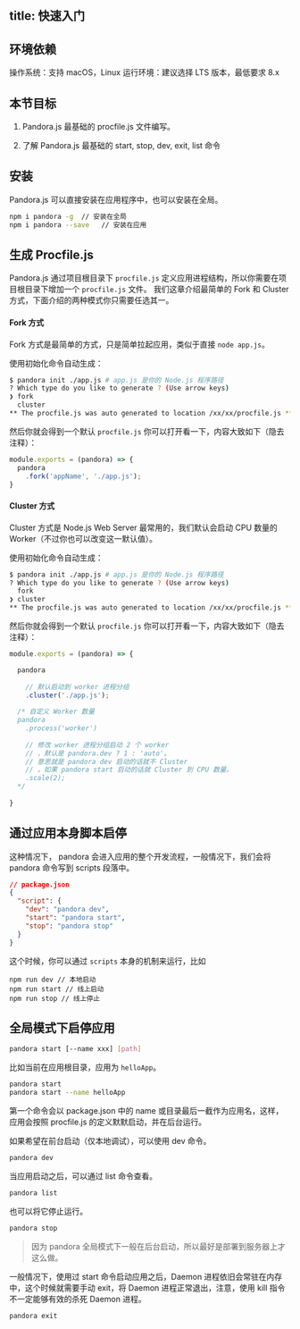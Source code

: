title: 快速入门
---

## 环境依赖

操作系统：支持 macOS，Linux
运行环境：建议选择 LTS 版本，最低要求 8.x 

## 本节目标

1. Pandora.js 最基础的 procfile.js 文件编写。

2. 了解 Pandora.js 最基础的 start, stop, dev, exit, list 命令


## 安装

Pandora.js 可以直接安装在应用程序中，也可以安装在全局。

```sh
npm i pandora -g  // 安装在全局
npm i pandora --save   // 安装在应用
```

## 生成 Procfile.js

Pandora.js 通过项目根目录下 `procfile.js` 定义应用进程结构，所以你需要在项目根目录下增加一个 `procfile.js` 文件。
我们这章介绍最简单的 Fork 和 Cluster 方式，下面介绍的两种模式你只需要任选其一。

#### Fork 方式

Fork 方式是最简单的方式，只是简单拉起应用，类似于直接  `node app.js`。

使用初始化命令自动生成：

```bash
$ pandora init ./app.js # app.js 是你的 Node.js 程序路径
? Which type do you like to generate ? (Use arrow keys)
❯ fork 
  cluster 
** The procfile.js was auto generated to location /xx/xx/procfile.js **
```

然后你就会得到一个默认 `procfile.js` 你可以打开看一下，内容大致如下（隐去注释）：

```javascript
module.exports = (pandora) => {
  pandora
    .fork('appName', './app.js');
}
```

#### Cluster 方式

Cluster 方式是 Node.js Web Server 最常用的，我们默认会启动 CPU 数量的 Worker（不过你也可以改变这一默认值）。

使用初始化命令自动生成：

```bash
$ pandora init ./app.js # app.js 是你的 Node.js 程序路径
? Which type do you like to generate ? (Use arrow keys)
  fork 
❯ cluster 
** The procfile.js was auto generated to location /xx/xx/procfile.js **
```

然后你就会得到一个默认 `procfile.js` 你可以打开看一下，内容大致如下（隐去注释）：

```javascript
module.exports = (pandora) => {

  pandora
  
    // 默认启动到 worker 进程分组
    .cluster('./app.js'); 
 
  /* 自定义 Worker 数量
  pandora
    .process('worker')
    
    // 修改 worker 进程分组启动 2 个 worker 
    // ，默认是 pandora.dev ? 1 : 'auto'。
    // 意思就是 pandora dev 启动的话就不 Cluster 
    // ，如果 pandora start 启动的话就 Cluster 到 CPU 数量。
    .scale(2); 
  */
    
}
```

## 通过应用本身脚本启停

这种情况下， pandora 会进入应用的整个开发流程，一般情况下，我们会将 pandora 命令写到 scripts 段落中。

```json
// package.json
{
  "script": {
    "dev": "pandora dev",
    "start": "pandora start",
    "stop": "pandora stop"
  }
}
```

这个时候，你可以通过 `scripts` 本身的机制来运行，比如

```
npm run dev // 本地启动
npm run start // 线上启动
npm run stop // 线上停止
```

## 全局模式下启停应用

```sh
pandora start [--name xxx] [path]
```

比如当前在应用根目录，应用为 `helloApp`。

```sh
pandora start
pandora start --name helloApp
```

第一个命令会以 package.json 中的 name 或目录最后一截作为应用名，这样，应用会按照 procfile.js 的定义默默启动，并在后台运行。

如果希望在前台启动（仅本地调试），可以使用 dev 命令。

```sh
pandora dev
```

当应用启动之后，可以通过 list 命令查看。

```sh
pandora list
```

也可以将它停止运行。

```sh
pandora stop
```

> 因为 pandora 全局模式下一般在后台启动，所以最好是部署到服务器上才这么做。

一般情况下，使用过 start 命令启动应用之后，Daemon 进程依旧会常驻在内存中，这个时候就需要手动 exit，将 Daemon 进程正常退出，注意，使用 kill 指令不一定能够有效的杀死 Daemon 进程。

```sh
pandora exit
```
